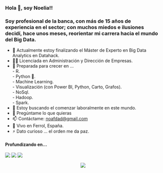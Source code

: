 ### Hola 👋, soy Noelia!!

### Soy profesional de la banca, con más de 15 años de experiencia en el sector;  con muchos miedos e ilusiones decidí, hace unos meses, reorientar mi carrera hacia el mundo del Big Data.

- 🌱 Actualmente estoy finalizando el Máster de Experto en Big Data Analytics en Datahack.
- 👨‍🎓 Licenciada en Administración y Dirección de Empresas.
- 🚀 Preparada para crecer en ...  
      - R.     
      - Python 🐍.    
      - Machine Learning.     
      - Visualización (con Power BI, Python, Carto, Grafos).    
      - NoSql.    
      - Hadoop.    
      - Spark.     
- 👀 Estoy buscando el comenzar laboralmente en este mundo.
- 💬 Pregúntame lo que quieras
- 📫 Contáctame: noafdad@gmail.com
-  📍  Vivo en Ferrol, España.
- ⚡ Dato curioso ... el orden me da paz.


<h4>Profundizando en...</h2>
<a  href="#"><img  src="https://img.shields.io/badge/-Python-0D1117?style=rounded-square&logo=python&logoColor=D02929"></a>
<a  href="#"><img  src="https://img.shields.io/badge/Git-0D1117.svg?style=rounded-square&logo=git&logoColor=D02929"></a>
<a  href="#"><img  src="https://img.shields.io/badge/MySQL-0D1117.svg?style=rounded-square&logo=mysql&logoColor=D02929"></a>


<p align="center">
<a  href="https://www.linkedin.com/in/noelia-fernández-pe"  target="_blank"><img src="https://img.shields.io/badge/-LinkedIn-%230077B5?style=for-the-badge&logo=linkedin&logoColor=white" target="_blank"></a> 
</p>
